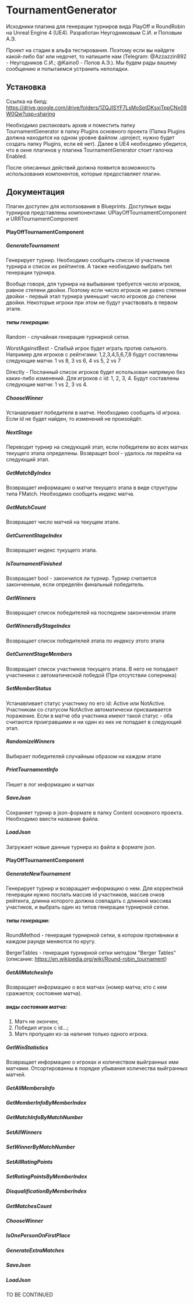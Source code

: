 # TournamentGenerator

Исходники плагина для генерации турниров вида PlayOff и RoundRobin на Unreal Engine 4 (UE4).
Разработан Неугодниковым С.И. и Поповым А.Э.

Проект на стадии в альфа тестирования. Поэтому если вы найдете какой-либо баг или недочет, то напишите нам (Telegram: @Azzazzin892 - Неугодников С.И.; @Kaino0 - Попов А.Э.).
Мы будем рады вашему сообщению и попытаемся устранить неполадки.

## Установка

Ссылка на билд: https://drive.google.com/drive/folders/1ZQJISYF7LsMoSptDKsxjTppCNx09W0Qw?usp=sharing

Необходимо распаковать архив и поместить папку TournamentGenerator в папку Plugins основного проекта (Папка Plugins должна находится на одном уровне файлом .uproject, нужно будет создать папку Plugins, если её нет).
Далее в UE4 необходимо убедится, что в окне плагинов у плагина TournamentGenerator стоит галочка Enabled.

После описанных действий должна появится возможность использования компонентов, которые предоставляет плагин.

## Документация

Плагин доступен для исползования в Blueprints. Доступные виды турниров представлены компонентами:
UPlayOffTournamentComponent и URRTournamentComponent

#### PlayOffTournamentComponent

  ##### GenerateTournament 
  Генерирует турнир. Необходимо сообщить список id участников турнира и список их рейтингов. А также необходимо выбрать тип генерации турнира.

  Вообще говоря, для турнира на выбывание требуется число игроков, равное степени двойки. Поэтому если число игроков не равно степени двойки - первый этап турнира уменьшит число     игроков до степени двойки.  Некоторые игроки при этом не будут участвовать в первом этапе.

  ##### типы генерации:
  
  Random - случайная генерация турнирной сетки.
  
  WorstAgainstBest - Слабый игрок будет играть против сильного. Например для игроков с рейтнгами: 1,2,3,4,5,6,7,8 будут составлены следующие матчи: 1 vs 8, 3 vs 6, 4 vs 5, 2 vs 7

  Directly - Посланный список игроков будет использован напрямую без каких-либо изменений. Для игроков с id: 1, 2, 3, 4. Будут составлены следующие матчи: 1 vs 2, 3 vs 4.
    
  ##### ChooseWinner
  Устанавливает победителя в матче. Необходимо сообщить id игрока. Если id не будет найден, то изменений не произойдёт.
  
  ##### NextStage
  Переводит турнир на следующий этап, если победители во всех матчах текущего этапа определены. Возвращет bool - удалось ли перейти на следующий этап.
  
  ##### GetMatchByIndex
  Возвращает информацию о матче текущего этапа в виде структуры типа FMatch. Необходимо сообщить индекс матча.
  
  ##### GetMatchCount
  Возвращает число матчей на текущем этапе.
  
  ##### GetCurrentStageIndex
  Возвращает индекс тукущего этапа.
  
  ##### IsTournamentFinished
  Возвращает bool - закончился ли турнир. Турнир считается законченным, если определён финальный победитель.
  
  ##### GetWinners

  Возвращает список победителей на последнем законченном этапе
  
  ##### GetWinnersByStageIndex
  
  Возвращает список победителей этапа по индексу этого этапа
  
  ##### GetCurrentStageMembers
  
  Возвращает список участников текущего этапа. В него не попадают участиники с автоматической победой (При отсутствии соперника)
  
  ##### SetMemberStatus
  
  Устанавливает статус участнику по его id: Active или NotActive. Участникам со статусом NotActive автоматически присваивается поражение. Если в матче оба участника имеют такой
  статус - оба считаются проигравшими и ни один из них не попадает в следующий этап.
  
  ##### RandomizeWinners

  Выбирает победителей случайным образом на каждом этапе
  
  ##### PrintTournamentInfo
  
  Пишет в лог информацию и матчах
  
  ##### SaveJson
  
  Сохраняет турнир в json-формате в папку Content основного проекта. Необходимо ввести название файла.
  
  ##### LoadJson
  
  Загружает новые данные турнира из файла в формате json.
  
 #### PlayOffTournamentComponent
 
  ##### GenerateNewTournament
  Генерирует турнир и возвращает информацию о нем. Для корректной генерации нужно послать массив id участников, массив очков рейтинга, длинна которого должна совпадать с длинной массива участиков, и выбрать один из типов генерации турнирной сетки.
  
  ##### типы генерации:
  
  RoundMethod - генерация турнирной сетки, в котором противники в каждом раунде меняются по кругу.
  
  BergerTables - генерация турнирной сетки методом "Berger Tables" (описание: https://en.wikipedia.org/wiki/Round-robin_tournament)
 
 ##### GetAllMatchesInfo
 
 Возвращает информацию о все матчах (номер матча; кто с кем сражается; состояние матча).
 
 ##### виды состояния матча:
 
 1) Матч не окончен;
 2) Победил игрок с id...;
 3) Матч пропущен из-за наличия только одного игрока.
 
 ##### GetWinStatistics
 
 Возвращает информацию о игроках и количеством выйгранных ими матчами. Отсортированны в порядке убывания количества выйгранных матчей.
 
 ##### GetAllMembersInfo
 
 ##### GetMemberInfoByMemberIndex
 
 ##### GetMatchInfoByMatchNumber
 
 ##### SetAllWinners
 
 ##### SetWinnerByMatchNumber
 
 ##### SetAllRatingPoints
  
 ##### SetRatingPointsByMemberIndex
 
 ##### DisqualificationByMemberIndex
 
 ##### GetMatchesCount
 
 ##### ChooseWinner
 
 ##### IsOnePersonOnFirstPlace
 
 ##### GenerateExtraMatches
 
 ##### SaveJson
 
 ##### LoadJson
 
TO BE CONTINUED
